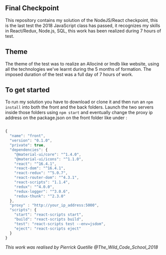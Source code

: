## Final Checkpoint
This repository contains my solution of the NodeJS/React checkpoint, this is the last test the 2018 JavaScript class has passed, it recognizes my skills in React/Redux, Node.js, SQL, this work has been realized during 7 hours of test.

## Theme
The theme  of the test was to realize an Allociné or Imdb like website, using all the technologies we've learnt during the 5 months of formation. The imposed duration of the test was a full day of 7 hours of work. 

## To get started 
To run my solution you have to download or clone it and then run an `npm install` into both the front and the back folders.
Launch the two servers inside those folders using `npm start` and eventually change the proxy ip address on the package.json on the front folder like under :

```javascript

{
  "name": "front",
  "version": "0.1.0",
  "private": true,
  "dependencies": {
    "@material-ui/core": "^1.4.0",
    "@material-ui/icons": "^1.1.0",
    "react": "^16.4.1",
    "react-dom": "^16.4.1",
    "react-redux": "^5.0.7",
    "react-router-dom": "^4.3.1",
    "react-scripts": "1.1.4",
    "redux": "^4.0.0",
    "redux-logger": "^3.0.6",
    "redux-thunk": "^2.3.0"
  },
  "proxy" : "http://your_ip_address:5000",
  "scripts": {
    "start": "react-scripts start",
    "build": "react-scripts build",
    "test": "react-scripts test --env=jsdom",
    "eject": "react-scripts eject"
  }
}
```
*This work was realised by Pierrick Quetille @The_Wild_Code_School_2018*  

